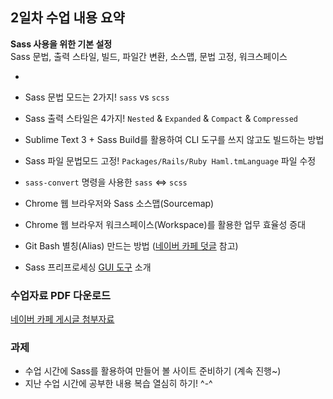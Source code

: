 ## 2일차 수업 내용 요약
__Sass 사용을 위한 기본 설정__<br>
Sass 문법, 출력 스타일, 빌드, 파일간 변환, 소스맵, 문법 고정, 워크스페이스

-

- Sass 문법 모드는 2가지! `sass` vs `scss`
- Sass 출력 스타일은 4가지! `Nested` & `Expanded` & `Compact` & `Compressed`
- Sublime Text 3 + Sass Build를 활용하여 CLI 도구를 쓰지 않고도 빌드하는 방법
- Sass 파일 문법모드 고정! `Packages/Rails/Ruby Haml.tmLanguage` 파일 수정
- `sass-convert` 명령을 사용한 `sass` ⇔ `scss`
- Chrome 웹 브라우저와 Sass 소스맵(Sourcemap)
- Chrome 웹 브라우저 워크스페이스(Workspace)를 활용한 업무 효율성 증대
- Git Bash 별칭(Alias) 만드는 방법 ([네이버 카페 덧글](http://cafe.naver.com/webstandardproject/3971) 참고)
- Sass 프리프로세싱 [GUI 도구](http://sass-lang.com/install) 소개

### 수업자료 PDF 다운로드
[네이버 카페 게시글 첨부자료](http://cafe.naver.com/webstandardproject/3971)

### 과제
- 수업 시간에 Sass를 활용하여 만들어 볼 사이트 준비하기 (계속 진행~)
- 지난 수업 시간에 공부한 내용 복습 열심히 하기! ^-^
